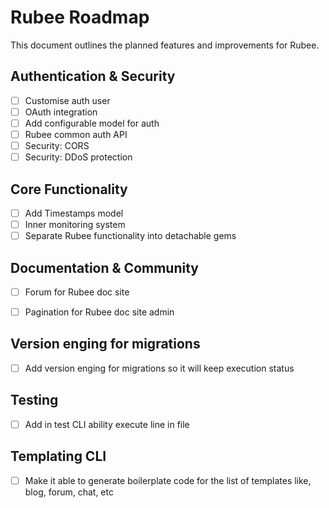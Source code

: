 # Rubee Roadmap

This document outlines the planned features and improvements for Rubee.

## Authentication & Security
- [ ] Customise auth user
- [ ] OAuth integration
- [ ] Add configurable model for auth
- [ ] Rubee common auth API
- [ ] Security: CORS
- [ ] Security: DDoS protection

## Core Functionality
- [ ] Add Timestamps model
- [ ] Inner monitoring system
- [ ] Separate Rubee functionality into detachable gems

## Documentation & Community
- [ ] Forum for Rubee doc site
- [ ] Pagination for Rubee doc site admin


## Version enging for migrations
- [ ] Add version enging for migrations so it will keep execution status

## Testing
- [ ] Add in test CLI ability execute line in file

## Templating CLI
- [ ] Make it able to generate boilerplate code for the list of templates like, blog, forum, chat, etc


